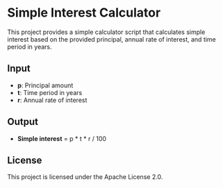 # Simple Interest Calculator

This project provides a simple calculator script that calculates simple interest based on the provided principal, annual rate of interest, and time period in years.

## Input
- **p**: Principal amount
- **t**: Time period in years
- **r**: Annual rate of interest

## Output
- **Simple interest** = p * t * r / 100

## License
This project is licensed under the Apache License 2.0.

